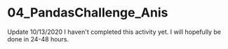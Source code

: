 # 04_PandasChallenge_Anis

Update 10/13/2020
I haven't completed this activity yet. I will hopefully be done in 24-48 hours.
